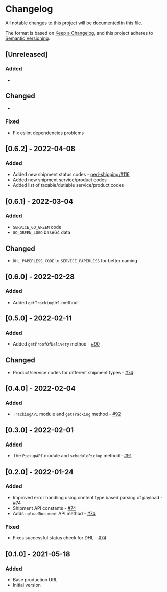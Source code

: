 # Changelog

All notable changes to this project will be documented in this file.

The format is based on [Keep a Changelog](https://keepachangelog.com/en/1.0.0/),
and this project adheres to [Semantic Versioning](https://semver.org/spec/v2.0.0.html).

## [Unreleased]

### Added

*

## Changed

*

### Fixed

* Fix eslint dependencies problems

## [0.6.2] - 2022-04-08

### Added

* Added new shipment status codes - [peri-shipping/#116](https://github.com/ripe-tech/peri-shipping/issues/116)
* Added new shipment service/product codes
* Added list of taxable/dutiable service/product codes

## [0.6.1] - 2022-03-04

### Added

* `SERVICE_GO_GREEN` code
* `GO_GREEN_LOGO` base64 data

## Changed

* `DHL_PAPERLESS_CODE` to `SERVICE_PAPERLESS` for better naming

## [0.6.0] - 2022-02-28

### Added

* Added `getTrackingUrl` method

## [0.5.0] - 2022-02-11

### Added

* Added `getProofOfDelivery` method - [#90](https://github.com/ripe-tech/peri-shipping/issues/90)

## Changed

* Product/service codes for different shipment types - [#74](https://github.com/ripe-tech/peri-shipping/issues/74)

## [0.4.0] - 2022-02-04

### Added

* `TrackingAPI` module and `getTracking` method - [#92](https://github.com/ripe-tech/peri-shipping/issues/92)

## [0.3.0] - 2022-02-01

### Added

* The `PickupAPI` module and `schedulePickup` method - [#91](https://github.com/ripe-tech/peri-shipping/issues/91)

## [0.2.0] - 2022-01-24

### Added

* Improved error handling using content type based parsing of payload - [#74](https://github.com/ripe-tech/peri-shipping/issues/74)
* Shipment API constants - [#74](https://github.com/ripe-tech/peri-shipping/issues/74)
* Adds `uploadDocument` API method - [#74](https://github.com/ripe-tech/peri-shipping/issues/74)

### Fixed

* Fixes successful status check for DHL - [#74](https://github.com/ripe-tech/peri-shipping/issues/74)

## [0.1.0] - 2021-05-18

### Added

* Base production URL
* Initial version

